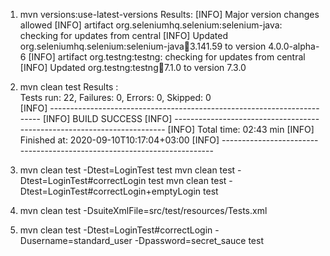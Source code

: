 1. mvn versions:use-latest-versions
Results:
  [INFO] Major version changes allowed
  [INFO] artifact org.seleniumhq.selenium:selenium-java: checking for updates from central
  [INFO] Updated org.seleniumhq.selenium:selenium-java:jar:3.141.59 to version 4.0.0-alpha-6
  [INFO] artifact org.testng:testng: checking for updates from central
  [INFO] Updated org.testng:testng:jar:7.1.0 to version 7.3.0

2. mvn clean test 
Results :  
  Tests run: 22, Failures: 0, Errors: 0, Skipped: 0  
  [INFO] ------------------------------------------------------------------------
  [INFO] BUILD SUCCESS
  [INFO] ------------------------------------------------------------------------
  [INFO] Total time:  02:43 min
  [INFO] Finished at: 2020-09-10T10:17:04+03:00
  [INFO] ------------------------------------------------------------------------

3. mvn clean test -Dtest=LoginTest test
mvn clean test -Dtest=LoginTest#correctLogin test
mvn clean test -Dtest=LoginTest#correctLogin+emptyLogin test

4. mvn clean test -DsuiteXmlFile=src/test/resources/Tests.xml

5. mvn clean test -Dtest=LoginTest#correctLogin -Dusername=standard_user -Dpassword=secret_sauce test


